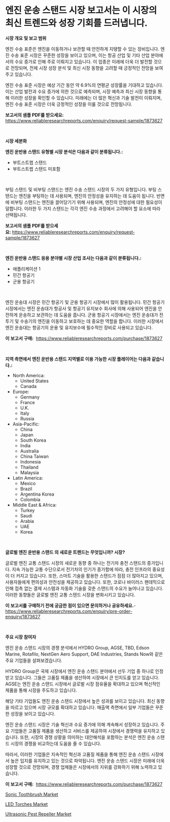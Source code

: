<p><h1>엔진 운송 스탠드 시장 보고서는 이 시장의 최신 트렌드와 성장 기회를 드러냅니다.</h1></p><p><strong>시장 개요 및 보고 범위</strong></p>
<p><p>엔진 수송 표준은 엔진을 이동하거나 보관할 때 안전하게 지탱할 수 있는 장비입니다. 엔진 수송 표준 시장은 꾸준한 성장을 보이고 있으며, 이는 항공 산업 및 기타 산업 분야에서의 수요 증가로 인해 주로 이뤄지고 있습니다. 이 업종은 미래에 더욱 더 발전할 것으로 전망되며, 전체 시장 성장 분석 및 최신 시장 동향을 고려할 때 긍정적인 전망을 보여주고 있습니다. </p><p>엔진 수송 표준 시장은 예상 기간 동안 약 6.9%의 연평균 성장률을 기대하고 있습니다. 이는 산업 발전과 수요 증가에 의한 것으로 예측되며, 시장 예측과 최신 시장 동향을 통해 이러한 성장을 확인할 수 있습니다. 미래에는 더 많은 혁신과 기술 발전이 이뤄지며, 엔진 수송 표준 시장은 더욱 긍정적인 성장을 이룰 것으로 전망됩니다.</p></p>
<p><strong>보고서의 샘플 PDF를 받으세요:</strong> <a href="https://www.reliableresearchreports.com/enquiry/request-sample/1873627">https://www.reliableresearchreports.com/enquiry/request-sample/1873627</a></p>
<p>&nbsp;</p>
<p><strong>시장 세분화</strong></p>
<p><strong>엔진 운반용 스탠드 유형별 시장 분석은 다음과 같이 분류됩니다.:</strong></p>
<p><ul><li>부트스트랩 스탠드</li><li>부트스트랩 스탠드 미포함</li></ul></p>
<p>&nbsp;</p>
<p><p>부팅 스탠드 및 비부팅 스탠드는 엔진 수송 스탠드 시장의 두 가지 유형입니다. 부팅 스탠드는 엔진을 부팅하는 데 사용되며, 엔진의 안정성을 유지하는 데 도움이 됩니다. 반면에 비부팅 스탠드는 엔진을 끌어당기기 위해 사용되며, 엔진의 안정성에 대한 필요성이 덜합니다. 이러한 두 가지 스탠드는 각각 엔진 수송 과정에서 고려해야 할 요소에 따라 선택됩니다.</p></p>
<p><strong>보고서의 샘플 PDF를 받으세요:</strong>&nbsp;<a href="https://www.reliableresearchreports.com/enquiry/request-sample/1873627">https://www.reliableresearchreports.com/enquiry/request-sample/1873627</a></p>
<p>&nbsp;</p>
<p><strong> 엔진 운반용 스탠드 응용 분야별 시장 산업 조사는 다음과 같이 분류됩니다.:</strong></p>
<p><ul><li>애플리케이션 1</li><li>민간 항공기</li><li>군용 항공기</li></ul></p>
<p>&nbsp;</p>
<p><p>엔진 운송대 시장은 민간 항공기 및 군용 항공기 시장에서 많이 활용됩니다. 민간 항공기 시장에서는 엔진 운송대가 항공사 및 항공기 유지보수 회사에 의해 사용되어 엔진을 안전하게 운송하고 보관하는 데 도움을 줍니다. 군용 항공기 시장에서는 엔진 운송대가 전투기 및 수송기의 엔진을 이동하고 보호하는 데 중요한 역할을 합니다. 이러한 시장에서 엔진 운송대는 항공기의 운용 및 유지보수에 필수적인 장비로 사용되고 있습니다.</p></p>
<p><strong>이 보고서 구매:</strong>&nbsp; <a href="https://www.reliableresearchreports.com/purchase/1873627">https://www.reliableresearchreports.com/purchase/1873627</a></p>
<p>&nbsp;</p>
<p><strong>지역 측면에서 엔진 운반용 스탠드 지역별로 이용 가능한 시장 플레이어는 다음과 같습니다.:</strong></p>
<p><ul>
    <li>
        North America:
        <ul>
            <li>United States</li>
            <li>Canada</li>
        </ul>
    </li>
    <li>
        Europe:
        <ul>
            <li>Germany</li>
            <li>France</li>
            <li>U.K.</li>
            <li>Italy</li>
            <li>Russia</li>
        </ul>
    </li>
    <li>
        Asia-Pacific:
        <ul>
            <li>China</li>
            <li>Japan</li>
            <li>South Korea</li>
            <li>India</li>
            <li>Australia</li>
            <li>China Taiwan</li>
            <li>Indonesia</li>
            <li>Thailand</li>
            <li>Malaysia</li>
        </ul>
    </li>
    <li>
        Latin America:
        <ul>
            <li>Mexico</li>
            <li>Brazil</li>
            <li>Argentina Korea</li>
            <li>Colombia</li>
        </ul>
    </li>
    <li>
        Middle East & Africa:
        <ul>
            <li>Turkey</li>
            <li>Saudi</li>
            <li>Arabia</li>
            <li>UAE</li>
            <li>Korea</li>
        </ul>
    </li>
    </ul></p>
<p>&nbsp;</p>
<p><strong>글로벌 엔진 운반용 스탠드 의 새로운 트렌드는 무엇입니까? 시장?</strong></p>
<p><p>글로벌 엔진 교통 스탠드 시장의 새로운 동향 중 하나는 전기차 충전 스탠드의 증가입니다. 지속 가능한 교통 수단으로서 전기차의 인기가 증가함에 따라, 충전 인프라의 중요성이 더 커지고 있습니다. 또한, 스마트 기술을 활용한 스탠드가 점점 더 많아지고 있으며, 사용자들에게 편의성과 안전성을 제공하고 있습니다. 또한, 코로나 바이러스 팬데믹으로 인해 접촉 없는 결제 시스템과 자동화 기술을 갖춘 스탠드의 수요가 늘어나고 있습니다. 이러한 동향들은 글로벌 엔진 교통 스탠드 시장을 변화시키고 있습니다.</p></p>
<p><strong>이 보고서를 구매하기 전에 궁금한 점이 있으면 문의하거나 공유하세요.</strong>- <a href="https://www.reliableresearchreports.com/enquiry/pre-order-enquiry/1873627">https://www.reliableresearchreports.com/enquiry/pre-order-enquiry/1873627</a></p>
<p>&nbsp;</p>
<p><strong>주요 시장 참여자</strong></p>
<p><p>엔진 운송 스탠드 시장의 경쟁 분석에서 HYDRO Group, AGSE, TBD, Edson Marine, Rotafilo, NextGen Aero Support, DAE Industries, Stands Now와 같은 주요 기업들을 살펴보겠습니다. </p><p>HYDRO Group은 국제 시장에서 엔진 운송 스탠드 분야에서 선두 기업 중 하나로 인정받고 있습니다. 그들은 고품질 제품을 생산하여 시장에서 큰 인지도를 얻고 있습니다. AGSE는 엔진 운송 스탠드 시장에서 글로벌 시장 점유율을 확대하고 있으며 혁신적인 제품을 통해 시장을 주도하고 있습니다. </p><p>해당 기타 기업들도 엔진 운송 스탠드 시장에서 높은 성과를 보이고 있습니다. 최신 동향을 따르고 있으며 시장 규모를 확대하고 있습니다. 매출액 측면에서 일부 기업들은 꾸준한 성장을 보이고 있습니다. </p><p>엔진 운송 스탠드 시장은 기술 혁신과 수요 증가에 의해 계속해서 성장하고 있습니다. 주요 기업들은 고품질 제품을 생산하고 서비스를 제공하여 시장에서 경쟁력을 유지하고 있습니다. 또한, 시장의 경쟁 상황을 의미하는 대안해석을 포함하는 분석은 엔진 운송 스탠드 시장의 경쟁을 비교하는데 도움을 줄 수 있습니다. </p><p>따라서, 이러한 기업들은 지속적인 혁신과 고품질 제품을 통해 엔진 운송 스탠드 시장에서 높은 입지를 유지하고 있는 것으로 파악됩니다. 엔진 운송 스탠드 시장은 미래에 더욱 성장할 것으로 전망되며, 경쟁 업체들은 시장에서의 지위를 강화하기 위해 노력하고 있습니다.</p></p>
<p><strong>이 보고서 구매:</strong>&nbsp;&nbsp;<a href="https://www.reliableresearchreports.com/purchase/1873627">https://www.reliableresearchreports.com/purchase/1873627</a></p>
<p><p><a href="https://github.com/Glendatilghmankmgz0rbhwpy/Market-Research-Report-List-1/blob/main/sonic-toothbrush-market.md">Sonic Toothbrush Market</a></p><p><a href="https://github.com/dx0328/Market-Research-Report-List-1/blob/main/led-torches-market.md">LED Torches Market</a></p><p><a href="https://github.com/juancolorado15/Market-Research-Report-List-1/blob/main/ultrasonic-pest-repeller-market.md">Ultrasonic Pest Repeller Market</a></p></p>
